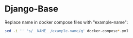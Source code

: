 # Django-Base

Replace name in docker compose files with "example-name":

```sh
sed -i '' 's/__NAME__/example-name/g' docker-compose*.yml
```
